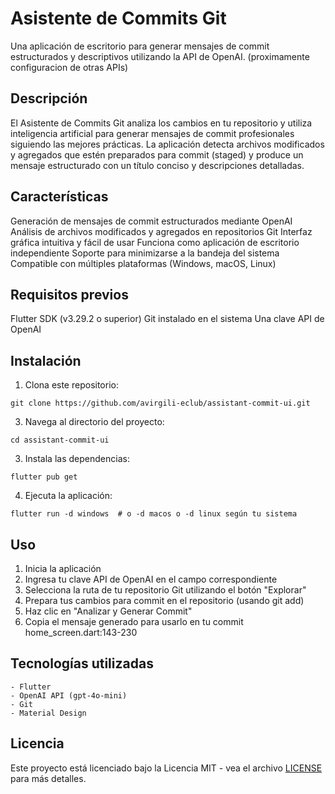 # Asistente de Commits Git

Una aplicación de escritorio para generar mensajes de commit estructurados y descriptivos utilizando la API de OpenAI. (proximamente configuracion de otras APIs)

## Descripción
El Asistente de Commits Git analiza los cambios en tu repositorio y utiliza inteligencia artificial para generar mensajes de commit profesionales siguiendo las mejores prácticas. La aplicación detecta archivos modificados y agregados que estén preparados para commit (staged) y produce un mensaje estructurado con un título conciso y descripciones detalladas.

## Características
Generación de mensajes de commit estructurados mediante OpenAI
Análisis de archivos modificados y agregados en repositorios Git
Interfaz gráfica intuitiva y fácil de usar
Funciona como aplicación de escritorio independiente
Soporte para minimizarse a la bandeja del sistema
Compatible con múltiples plataformas (Windows, macOS, Linux)

## Requisitos previos
Flutter SDK (v3.29.2 o superior)
Git instalado en el sistema
Una clave API de OpenAI

## Instalación

1. Clona este repositorio:
  ```
  git clone https://github.com/avirgili-eclub/assistant-commit-ui.git
  ```
3. Navega al directorio del proyecto:
  ```
  cd assistant-commit-ui  
  ```
3. Instala las dependencias:
  ```
  flutter pub get
  ```
4. Ejecuta la aplicación:
  ```
  flutter run -d windows  # o -d macos o -d linux según tu sistema
  ```

## Uso

1. Inicia la aplicación
2. Ingresa tu clave API de OpenAI en el campo correspondiente
3. Selecciona la ruta de tu repositorio Git utilizando el botón "Explorar"
4. Prepara tus cambios para commit en el repositorio (usando git add)
5. Haz clic en "Analizar y Generar Commit"
6. Copia el mensaje generado para usarlo en tu commit home_screen.dart:143-230

## Tecnologías utilizadas

    - Flutter
    - OpenAI API (gpt-4o-mini)
    - Git
    - Material Design

## Licencia
Este proyecto está licenciado bajo la Licencia MIT - vea el archivo [LICENSE](https://raw.githubusercontent.com/avirgili-eclub/assistant-commit-ui/refs/heads/master/LICENSE) para más detalles.
